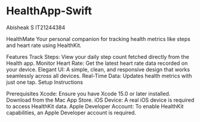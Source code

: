 ﻿# HealthApp-Swift
Abisheak S
IT21244384

HealthMate
Your personal companion for tracking health metrics like steps and heart rate using HealthKit.

Features
Track Steps: View your daily step count fetched directly from the Health app.
Monitor Heart Rate: Get the latest heart rate data recorded on your device.
Elegant UI: A simple, clean, and responsive design that works seamlessly across all devices.
Real-Time Data: Updates health metrics with just one tap.
Setup Instructions


Prerequisites
Xcode: Ensure you have Xcode 15.0 or later installed.
Download from the Mac App Store.
iOS Device: A real iOS device is required to access HealthKit data.
Apple Developer Account: To enable HealthKit capabilities, an Apple Developer account is required.
